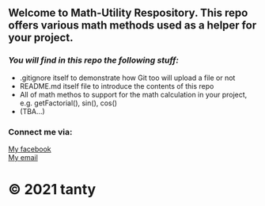 ## Welcome to Math-Utility Respository. This repo offers various math methods used as a helper for your project.


### _You will find in this repo the following stuff:_

* .gitignore itself to demonstrate how Git too will upload a file or not
* README.md itself file to introduce the contents of this repo
* All of math methos to support for the math calculation in your project, e.g. getFactorial(), sin(), cos()
* (TBA...)


### Connect me via:
[My facebook](http://facebook.com)  
[My email](daoty2512@gmail.com)

© 2021 tanty
=======

